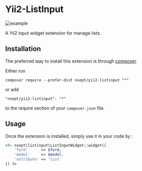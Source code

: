 Yii2-ListInput
==============

![example](https://s31.postimg.org/hu3g66daj/listinput.jpg)

A Yii2 input widget extension for manage lists.

Installation
------------

The preferred way to install this extension is through [composer](http://getcomposer.org/download/).

Either run

```
composer require --prefer-dist nsept/yii2-listinput "*"
```

or add

```
"nsept/yii2-listinput": "*"
```

to the require section of your `composer.json` file.

Usage
-----

Once the extension is installed, simply use it in your code by :

```php
<?= nsept\listinput\ListInputWidget::widget([
    'form'      => $form,
    'model'     => $model,
    'attribute' => 'list'
]) ?>
```
